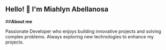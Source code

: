 ## Hello! 👋 I'm Miahlyn Abellanosa

##**About me**

Passionate Developer who enjoys building innovative projects and solving complex problems. Always exploring new technologies to enhance my projects.
